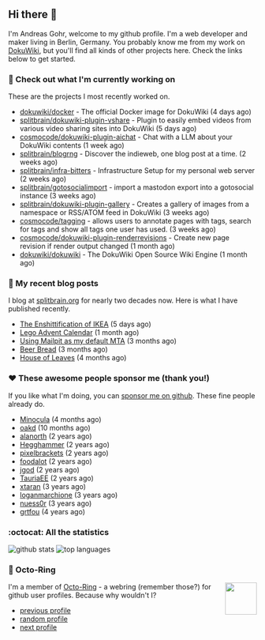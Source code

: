 ## Hi there :wave:

I'm Andreas Gohr, welcome to my github profile. I'm a web developer and maker living in Berlin, Germany. You probably know me from my work on [DokuWiki](https://github.com/dokuwiki/dokuwiki), but you'll find all kinds of other projects here. Check the links below to get started.

### :hammer: Check out what I'm currently working on

These are the projects I most recently worked on.


- [dokuwiki/docker](https://github.com/dokuwiki/docker) - The official Docker image for DokuWiki (4 days ago)
- [splitbrain/dokuwiki-plugin-vshare](https://github.com/splitbrain/dokuwiki-plugin-vshare) - Plugin to easily embed videos from various video sharing sites into DokuWiki (5 days ago)
- [cosmocode/dokuwiki-plugin-aichat](https://github.com/cosmocode/dokuwiki-plugin-aichat) - Chat with a LLM about your DokuWiki contents (1 week ago)
- [splitbrain/blogrng](https://github.com/splitbrain/blogrng) - Discover the indieweb, one blog post at a time. (2 weeks ago)
- [splitbrain/infra-bitters](https://github.com/splitbrain/infra-bitters) - Infrastructure Setup for my personal web server (2 weeks ago)
- [splitbrain/gotosocialimport](https://github.com/splitbrain/gotosocialimport) - import a mastodon export into a gotosocial instance (3 weeks ago)
- [splitbrain/dokuwiki-plugin-gallery](https://github.com/splitbrain/dokuwiki-plugin-gallery) - Creates a gallery of images from a namespace or RSS/ATOM feed in DokuWiki (3 weeks ago)
- [cosmocode/tagging](https://github.com/cosmocode/tagging) - allows users to annotate pages with tags, search for tags and show all tags one user has used. (3 weeks ago)
- [cosmocode/dokuwiki-plugin-renderrevisions](https://github.com/cosmocode/dokuwiki-plugin-renderrevisions) - Create new page revision if render output changed (1 month ago)
- [dokuwiki/dokuwiki](https://github.com/dokuwiki/dokuwiki) - The DokuWiki Open Source Wiki Engine (1 month ago)

### :scroll: My recent blog posts

I blog at [splitbrain.org](https://www.splitbrain.org) for nearly two decades now. Here is what I have published recently.


- [The Enshittification of IKEA](https://www.splitbrain.org/blog/2025-02/10-the_enshittification_of_ikea) (5 days ago)
- [Lego Advent Calendar](https://www.splitbrain.org/blog/2024-12/26-lego_advent_calendar) (1 month ago)
- [Using Mailpit as my default MTA](https://www.splitbrain.org/blog/2024-11/03-using_mailpit_as_default_mta) (3 months ago)
- [Beer Bread](https://www.splitbrain.org/blog/2024-10/22-bear_bread) (3 months ago)
- [House of Leaves](https://www.splitbrain.org/blog/2024-10/17-house_of_leaves) (4 months ago)

### :hearts:️ These awesome people sponsor me (thank you!)

If you like what I'm doing, you can [sponsor me on github](https://github.com/sponsors/splitbrain). These fine people already do.


- [Minocula](https://github.com/Minocula) (4 months ago)
- [oakd](https://github.com/oakd) (10 months ago)
- [alanorth](https://github.com/alanorth) (2 years ago)
- [Hegghammer](https://github.com/Hegghammer) (2 years ago)
- [pixelbrackets](https://github.com/pixelbrackets) (2 years ago)
- [foodalot](https://github.com/foodalot) (2 years ago)
- [jgod](https://github.com/jgod) (2 years ago)
- [TauriaEE](https://github.com/TauriaEE) (2 years ago)
- [xtaran](https://github.com/xtaran) (3 years ago)
- [loganmarchione](https://github.com/loganmarchione) (3 years ago)
- [nuess0r](https://github.com/nuess0r) (3 years ago)
- [grtfou](https://github.com/grtfou) (4 years ago)

### :octocat: All the statistics

 ![github stats](https://github-readme-stats.vercel.app/api?username=splitbrain&show_icons=true&hide_title=true)
![top languages](https://github-readme-stats.vercel.app/api/top-langs/?username=splitbrain&layout=compact)


### :octopus: Octo-Ring

<img width="64" height="65" src="https://octo-ring.com/static/img/octo.png" align="right" alt="">

I'm a member of [Octo-Ring](https://octo-ring.com/) - a webring (remember those?) for github user profiles. Because why wouldn't I? 

* [previous profile](https://octo-ring.com/p/splitbrain/prev)
* [random profile](https://octo-ring.com/p/splitbrain/random)
* [next profile](https://octo-ring.com/p/splitbrain/next)

